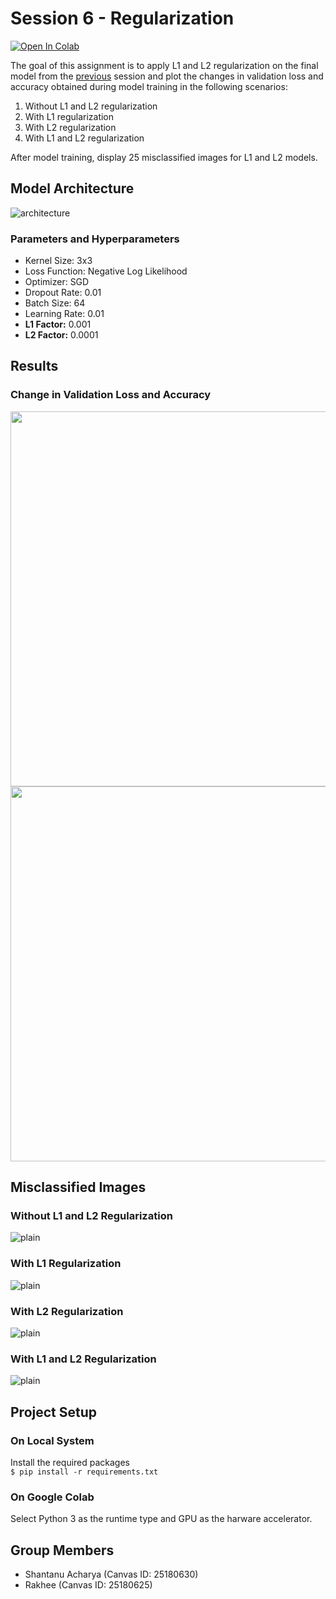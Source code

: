 # Session 6 - Regularization

[![Open In Colab](https://colab.research.google.com/assets/colab-badge.svg)](https://colab.research.google.com/drive/17KifjvdA1L0FmQcs4aOp3pBmlDt3ZXJA)

The goal of this assignment is to apply L1 and L2 regularization on the final model from the [previous](../S5/) session and plot the changes in validation loss and accuracy obtained during model training in the following scenarios:

1. Without L1 and L2 regularization
2. With L1 regularization
3. With L2 regularization
4. With L1 and L2 regularization

After model training, display 25 misclassified images for L1 and L2 models.

## Model Architecture

![architecture](images/architecture.png)

### Parameters and Hyperparameters

- Kernel Size: 3x3
- Loss Function: Negative Log Likelihood
- Optimizer: SGD
- Dropout Rate: 0.01
- Batch Size: 64
- Learning Rate: 0.01
- **L1 Factor:** 0.001
- **L2 Factor:** 0.0001

## Results

### Change in Validation Loss and Accuracy

<img src="images/loss_change.png" width="600px">
<img src="images/accuracy_change.png" width="600px">

## Misclassified Images

### Without L1 and L2 Regularization

![plain](images/plain_incorrect_predictions.png)

### With L1 Regularization

![plain](images/l1_incorrect_predictions.png)

### With L2 Regularization

![plain](images/l2_incorrect_predictions.png)

### With L1 and L2 Regularization

![plain](images/l1_l2_incorrect_predictions.png)

## Project Setup

### On Local System

Install the required packages  
 `$ pip install -r requirements.txt`

### On Google Colab

Select Python 3 as the runtime type and GPU as the harware accelerator.

## Group Members

- Shantanu Acharya (Canvas ID: 25180630)
- Rakhee (Canvas ID: 25180625)
